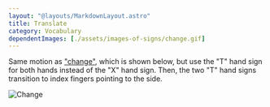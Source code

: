 ```yaml
---
layout: "@layouts/MarkdownLayout.astro"
title: Translate
category: Vocabulary
dependentImages: [./assets/images-of-signs/change.gif]
---
```


Same motion as ["change"](./change), which is shown below,
but use the "T" hand sign for both hands instead of the "X" hand sign.
Then, the two "T" hand signs transition to index fingers pointing to the side.

![Change](@signs/change.gif)
